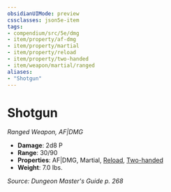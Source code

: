 ```yaml
---
obsidianUIMode: preview
cssclasses: json5e-item
tags:
- compendium/src/5e/dmg
- item/property/af-dmg
- item/property/martial
- item/property/reload
- item/property/two-handed
- item/weapon/martial/ranged
aliases: 
- "Shotgun"
---
```

# Shotgun
*Ranged Weapon, AF|DMG*  

- **Damage**: 2d8 P
- **Range**: 30/90
- **Properties**: AF|DMG, Martial, [Reload](item-properties.md#Reload), [Two-handed](item-properties.md#Two-handed)
- **Weight**: 7.0 lbs.

*Source: Dungeon Master's Guide p. 268*